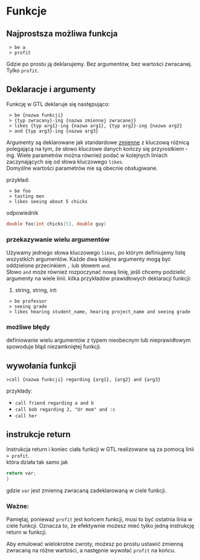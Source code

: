 # Funkcje
## Najprostsza możliwa funkcja
```
 > be a
 > profit
```
Gdzie po prostu ją deklarujemy. Bez argumentów, bez wartości zwracanej. Tylko `profit`.
## Deklaracje i argumenty
Funkcję w GTL deklaruje się następująco:
```
 > be {nazwa funkcji}
 > {typ zwracany}-ing {nazwa zmiennej zwracanej}
 > likes {typ arg1}-ing {nazwa arg1}, {typ arg2}-ing {nazwa arg2}
 > and {typ arg3}-ing {nazwa arg3}
 ```
Argumenty są deklarowane jak standardowe [zmienne](variables.md) z kluczową różnicą polegającą na tym, że słowo kluczowe danych kończy się przyrostkiem -ing.
Wiele parametrów można również podać w kolejnych liniach zaczynających się od słowa kluczowego `likes`.\
Domyślne wartości parametrów nie są obecnie obsługiwane.

przykład:
```
 > be foo
 > tasting men
 > likes seeing about 5 chicks
```
odpowiednik
```c++
double foo(int chicks[5], double guy)
```
### przekazywanie wielu argumentów
Używamy jednego słowa kluczowego `likes`, po którym definiujemy listę wszystkich argumentów.
Każde dwa kolejne argumenty mogą być oddzielone przecinkiem `,` lub słowem `and`. \
Słowo `and` może również rozpoczynać nową linię, jeśli chcemy podzielić argumenty na wiele linii.
kilka przykładów prawidłowych deklaracji funkcji:

1. string, string, int:
```
 > be professor
 > seeing grade
 > likes hearing student_name, hearing project_name and seeing grade
```

### możliwe błędy
definiowanie wielu argumentów z typem nieobecnym lub nieprawidłowym spowoduje błąd niezamkniętej funkcji.


## wywołania funkcji
```
>call {nazwa funkcji} regarding {arg1}, {arg2} and {arg3}
```

przykłady:
- `call friend regarding a and b`
- `call bob regarding 2, "Ur mom" and :c`
- `call her`


## instrukcje return
Instrukcja return i koniec ciała funkcji w GTL realizowane są za pomocą linii `` > profit``.\
która działa tak samo jak
```c++
return var;
}
```

gdzie `var` jest zmienną zwracaną zadeklarowaną w ciele funkcji.

### Ważne:
Pamiętaj, ponieważ `profit` jest końcem funkcji, musi to być ostatnia linia w ciele funkcji.
Oznacza to, że efektywnie możesz mieć tylko jedną instrukcję return w funkcji.

Aby emulować wielokrotne zwroty, możesz po prostu ustawić zmienną zwracaną na różne wartości, a następnie wywołać `profit` na końcu.
